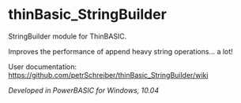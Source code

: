 thinBasic_StringBuilder
=======================

StringBuilder module for ThinBASIC.

Improves the performance of append heavy string operations... a lot!

User documentation: https://github.com/petrSchreiber/thinBasic_StringBuilder/wiki

_Developed in PowerBASIC for Windows, 10.04_
